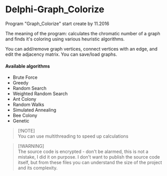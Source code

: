 # Delphi-Graph_Colorize
Program "Graph_Colorize" start create by 11.2016

The meaning of the program: calculates the chromatic number of a graph and finds it's coloring using various heuristic algorithms.

You can add/remove graph vertices, connect vertices with an edge, and edit the adjacency matrix. You can save/load graphs.

#### Available algorithms

*   Brute Force
*   Greedy
*   Random Search
*   Weighted Random Search
*   Ant Colony
*   Random Walks
*   Simulated Annealing
*   Bee Colony
*   Genetic

> [!NOTE]\
> You can use multithreading to speed up calculations

> [!WARNING]\
> The source code is encrypted - don't be alarmed, this is not a mistake, I did it on purpose. I don't want to publish the source code itself, but from these files you can understand the size of the project and its complexity.
